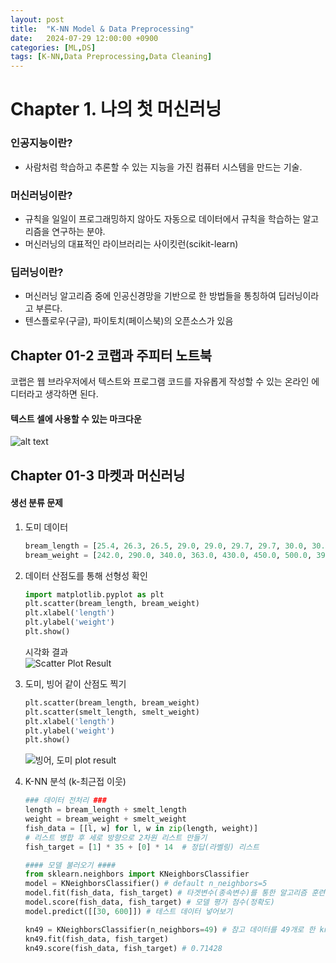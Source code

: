 ```yaml
---
layout: post
title:  "K-NN Model & Data Preprocessing"
date:   2024-07-29 12:00:00 +0900
categories: [ML,DS]
tags: [K-NN,Data Preprocessing,Data Cleaning]
---
```


# Chapter 1. 나의 첫 머신러닝

### 인공지능이란?

- 사람처럼 학습하고 추론할 수 있는 지능을 가진 컴퓨터 시스템을 만드는 기술.

### 머신러닝이란?

- 규칙을 일일이 프로그래밍하지 않아도 자동으로 데이터에서 규칙을 학습하는 알고리즘을 연구하는 분야.
- 머신러닝의 대표적인 라이브러리는 사이킷런(scikit-learn)

### 딥러닝이란?

- 머신러닝 알고리즘 중에 인공신경망을 기반으로 한 방법들을 통칭하여 딥러닝이라고 부른다.
- 텐스플로우(구글), 파이토치(페이스북)의 오픈소스가 있음

## Chapter 01-2 코랩과 주피터 노트북

코랩은 웹 브라우저에서 텍스트와 프로그램 코드를 자유롭게 작성할 수 있는 온라인 에디터라고 생각하면 된다.

#### 텍스트 셀에 사용할 수 있는 마크다운

![alt text](../assets/png/collab.png)

## Chapter 01-3 마켓과 머신러닝

#### 생선 분류 문제

1. 도미 데이터
    ```python
    bream_length = [25.4, 26.3, 26.5, 29.0, 29.0, 29.7, 29.7, 30.0, 30.0, 30.7, 31.0, 31.0, 31.5, 32.0, 32.0, 32.0, 33.0, 33.0, 33.5, 33.5, 34.0, 34.0, 34.5, 35.0, 35.0, 35.0, 35.0, 36.0, 36.0, 37.0, 38.5, 38.5, 39.5, 41.0, 41.0]
    bream_weight = [242.0, 290.0, 340.0, 363.0, 430.0, 450.0, 500.0, 390.0, 450.0, 500.0, 475.0, 500.0, 500.0, 340.0, 600.0, 600.0, 700.0, 700.0, 610.0, 650.0, 575.0, 685.0, 620.0, 680.0, 700.0, 725.0, 720.0, 714.0, 850.0, 1000.0, 920.0, 955.0, 925.0, 975.0, 950.0]
    ```

2. 데이터 산점도를 통해 선형성 확인
    ```python
    import matplotlib.pyplot as plt
    plt.scatter(bream_length, bream_weight)
    plt.xlabel('length')
    plt.ylabel('weight')
    plt.show()
    ```
    시각화 결과  
    ![Scatter Plot Result](../assets/png/scatter.png)

3. 도미, 빙어 같이 산점도 찍기
    ```python
    plt.scatter(bream_length, bream_weight)
    plt.scatter(smelt_length, smelt_weight)
    plt.xlabel('length')
    plt.ylabel('weight')
    plt.show()
    ```
    ![빙어, 도미 plot result](../assets/png/bind_scatter.png)

4. K-NN 분석 (k-최근접 이웃)
    ```python
    ### 데이터 전처리 ###
    length = bream_length + smelt_length 
    weight = bream_weight + smelt_weight 
    fish_data = [[l, w] for l, w in zip(length, weight)]
    # 리스트 병합 후 세로 방향으로 2차원 리스트 만들기
    fish_target = [1] * 35 + [0] * 14  # 정답(라벨링) 리스트 

    #### 모델 불러오기 #### 
    from sklearn.neighbors import KNeighborsClassifier
    model = KNeighborsClassifier() # default n_neighbors=5
    model.fit(fish_data, fish_target) # 타겟변수(종속변수)를 통한 알고리즘 훈련 
    model.score(fish_data, fish_target) # 모델 평가 점수(정확도)
    model.predict([[30, 600]]) # 테스트 데이터 넣어보기 

    kn49 = KNeighborsClassifier(n_neighbors=49) # 참고 데이터를 49개로 한 kn49 모델
    kn49.fit(fish_data, fish_target)
    kn49.score(fish_data, fish_target) # 0.71428
    ```
